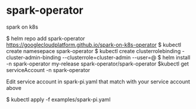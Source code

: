 # spark-operator
spark on k8s

$ helm repo add spark-operator https://googlecloudplatform.github.io/spark-on-k8s-operator
$ kubectl create namesepace spark-operator
$ kubectl create clusterrolebinding <user>-cluster-admin-binding --clusterrole=cluster-admin --user=<user>@<domain>
$ helm install -n spark-operator my-release spark-operator/spark-operator
$kubectl get serviceAccount -n spark-operator
  
Edit service account in spark-pi.yaml that match with your service account above

$ kubectl apply -f examples/spark-pi.yaml
